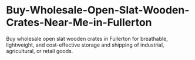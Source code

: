 # Buy-Wholesale-Open-Slat-Wooden-Crates-Near-Me-in-Fullerton
Buy wholesale open slat wooden crates in Fullerton for breathable, lightweight, and cost-effective storage and shipping of industrial, agricultural, or retail goods.
